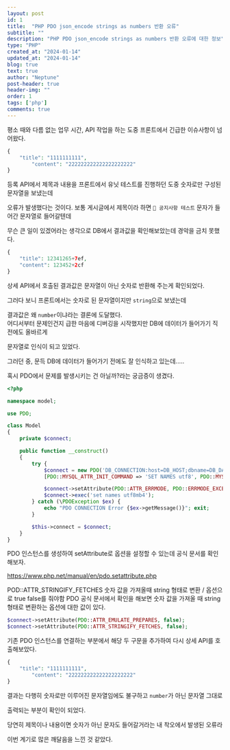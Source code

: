 ```yaml
---
layout: post
id: 1
title:  "PHP PDO json_encode strings as numbers 반환 오류"
subtitle: ""
description: "PHP PDO json_encode strings as numbers 반환 오류에 대한 정보"
type: "PHP"
created_at: "2024-01-14"
updated_at: "2024-01-14"
blog: true
text: true
author: "Neptune"
post-header: true
header-img: ""
order: 1
tags: ['php']
comments: true
---
```


평소 때와 다름 없는 업무 시간, API 작업을 하는 도중 프론트에서 긴급한 이슈사항이 넘어왔다.

```php
{
	"title": "1111111111",
        "content": "222222222222222222222"
}
```

등록 API에서 제목과 내용을 프론트에서 유닛 테스트를 진행하던 도중 숫자로만 구성된 문자열을 보냈는데

오류가 발생했다는 것이다. 보통 게시글에서 제목이라 하면 `🚀 공지사항 테스트` 문자가 들어간 문자열로 들어갈텐데

무슨 큰 일이 있겠어라는 생각으로 DB에서 결과값을 확인해보았는데 경악을 금치 못했다.

```php
{
	"title": 12341265+7ef,
	"content": 123452+2cf
}
```

상세 API에서 호출된 결과값은 문자열이 아닌 숫자로 반환해 주는게 확인되었다.

그러다 보니 프론트에서는 숫자로 된 문자열이지만 `string`으로 보냈는데

결과값은 왜 `number`이냐라는 결론에 도달했다.
<br/>
어디서부터 문제인건지 급한 마음에 디버깅을 시작했지만 DB에 데이터가 들어가기 직전에도 올바르게

문자열로 인식이 되고 있었다.



그러던 중, 문득 DB에 데이터가 들어가기 전에도 잘 인식하고 있는데.....

혹시 PDO에서 문제를 발생시키는 건 아닐까?라는 궁금증이 생겼다.

```php
<?php

namespace model;

use PDO;

class Model 
{
    private $connect;

    public function __construct() 
    {
        try {
            $connect = new PDO('DB_CONNECTION:host=DB_HOST;dbname=DB_DATABASE', 'DB_USERNAME', 'DB_PASSWORD',
            [PDO::MYSQL_ATTR_INIT_COMMAND => 'SET NAMES utf8', PDO::MYSQL_ATTR_FOUND_ROWS => true]);    

            $connect->setAttribute(PDO::ATTR_ERRMODE, PDO::ERRMODE_EXCEPTION);
            $connect->exec('set names utf8mb4');
        } catch (\PDOException $ex) {
            echo "PDO CONNECTION Error {$ex->getMessage()}"; exit;
        }

        $this->connect = $connect;
    }   
}
```

PDO 인스턴스를 생성하여 setAttribute로 옵션을 설정할 수 있는데 공식 문서를 확인해보자.

https://www.php.net/manual/en/pdo.setattribute.php

POD::ATTR_STRINGIFY_FETCHES 숫자 값을 가져올때 string 형태로 변환 / 옵션으로 true false를 줘야함
PDO 공식 문서에서 확인을 해보면 숫자 값을 가져올 때 string 형태로 변환하는 옵션에 대한 값이 있다.

```php
$connect->setAttribute(PDO::ATTR_EMULATE_PREPARES, false); 
$connect->setAttribute(PDO::ATTR_STRINGIFY_FETCHES, false);
```

기존 PDO 인스턴스를 연결하는 부분에서 해당 두 구문을 추가하여 다시 상세 API를 호출해보았다.

```php
{
	"title": "1111111111",
        "content": "222222222222222222222"
}
```

결과는 다행히 숫자로만 이루어진 문자열임에도 불구하고 `number`가 아닌 문자열 그대로

출력되는 부분이 확인이 되었다.

당연히 제목이나 내용이면 숫자가 아닌 문자도 들어갈거라는 내 착오에서 발생된 오류라

이번 계기로 많은 깨달음을 느낀 것 같았다.